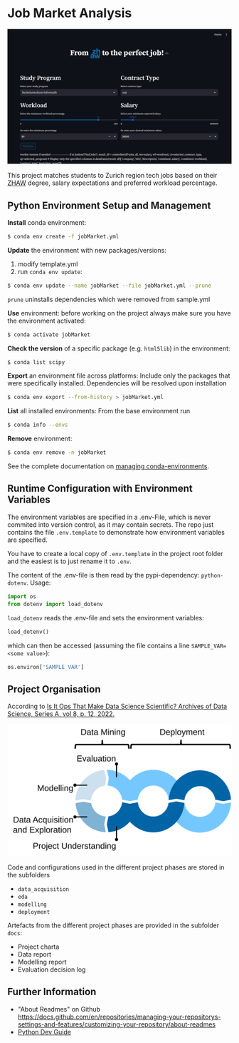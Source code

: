 # Job Market Analysis 
![Job Market Analysis Homepage](figs/ZHAWProject.jpeg)
<!--
Change `sample` to the respective project name in
* filename of .yml file
* environment name in .yml-file
* in the commands below

Adapted the `LICENSE` as required.

Provide a brief description of the project here.
-->
This project matches students to Zurich region tech jobs based on their [ZHAW](https://www.zhaw.ch/en/university/) degree, salary expectations and preferred workload percentage.

## Python Environment Setup and Management
**Install** conda environment:
```sh
$ conda env create -f jobMarket.yml
```
**Update** the environment with new packages/versions:
1. modify template.yml
2. run `conda env update`:
```sh
$ conda env update --name jobMarket --file jobMarket.yml --prune
```
`prune` uninstalls dependencies which were removed from sample.yml

**Use** environment:
before working on the project always make sure you have the environment activated:
```sh
$ conda activate jobMarket
```

**Check the version** of a specific package (e.g. `html5lib`) in the environment:
```sh
$ conda list scipy
```

**Export** an environment file across platforms:
Include only the packages that were specifically installed. Dependencies will be resolved upon installation
```sh
$ conda env export --from-history > jobMarket.yml
```

**List** all installed environments:
From the base environment run
```sh
$ conda info --envs
```

**Remove** environment:
```sh
$ conda env remove -n jobMarket
```

See the complete documentation on [managing conda-environments](https://docs.conda.io/projects/conda/en/latest/user-guide/tasks/manage-environments.html).

## Runtime Configuration with Environment Variables
The environment variables are specified in a .env-File, which is never commited into version control, as it may contain secrets. The repo just contains the file `.env.template` to demonstrate how environment variables are specified.

You have to create a local copy of `.env.template` in the project root folder and the easiest is to just rename it to `.env`.

The content of the .env-file is then read by the pypi-dependency: `python-dotenv`. Usage:
```python
import os
from dotenv import load_dotenv
```

`load_dotenv` reads the .env-file and sets the environment variables:

```python
load_dotenv()
```

which can then be accessed (assuming the file contains a line `SAMPLE_VAR=<some value>`):

```python
os.environ['SAMPLE_VAR']
```

## Project Organisation
According to [Is It Ops That Make Data Science Scientific? Archives of Data Science, Series A, vol 8, p. 12, 2022.](https://publikationen.bibliothek.kit.edu/1000150238/152958955)

![The Data Science Process](figs/dsprocess.svg)

Code and configurations used in the different project phases are stored in the subfolders
* `data_acquisition`
* `eda`
* `modelling`
* `deployment`

Artefacts from the different project phases are provided in the subfolder `docs`:
* Project charta
* Data report
* Modelling report
* Evaluation decision log

## Further Information
* "About Readmes" on Github
https://docs.github.com/en/repositories/managing-your-repositorys-settings-and-features/customizing-your-repository/about-readmes
* [Python Dev Guide](refs/python_dev_guide.md)
